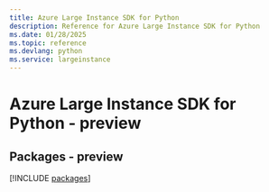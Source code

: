 ```yaml
---
title: Azure Large Instance SDK for Python
description: Reference for Azure Large Instance SDK for Python
ms.date: 01/28/2025
ms.topic: reference
ms.devlang: python
ms.service: largeinstance
---
```

# Azure Large Instance SDK for Python - preview
## Packages - preview
[!INCLUDE [packages](large-instance-index.md)]